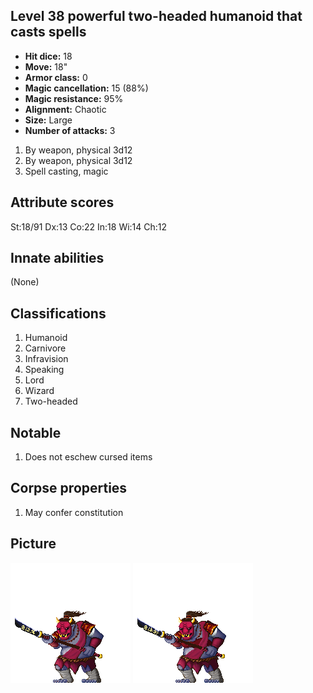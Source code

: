## Level 38 powerful two-headed humanoid that casts spells

- **Hit dice:** 18
- **Move:** 18"
- **Armor class:** 0
- **Magic cancellation:** 15 (88%)
- **Magic resistance:** 95%
- **Alignment:** Chaotic
- **Size:** Large
- **Number of attacks:** 3
1. By weapon, physical 3d12
2. By weapon, physical 3d12
3. Spell casting, magic

## Attribute scores

St:18/91 Dx:13 Co:22 In:18 Wi:14 Ch:12

## Innate abilities

(None)

## Classifications

1. Humanoid
2. Carnivore
3. Infravision
4. Speaking
5. Lord
6. Wizard
7. Two-headed

## Notable

1. Does not eschew cursed items

## Corpse properties

1. May confer constitution

## Picture

![Ogre archmage](https://github.com/hyvanmielenpelit/GnollHackTileSet/blob/main/Monsters/ogre_archmage/ogre_archmage.png?raw=true) ![Ogre archmage](https://github.com/hyvanmielenpelit/GnollHackTileSet/blob/main/Monsters/ogre_archmage/ogre_archmage_female.png?raw=true)
